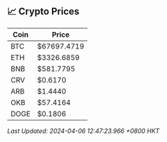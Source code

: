 ## 📈 Crypto Prices

| Coin | Price |
| ---- | ----- |
| BTC | $67697.4719 |
| ETH | $3326.6859 |
| BNB | $581.7795 |
| CRV | $0.6170 |
| ARB | $1.4440 |
| OKB | $57.4164 |
| DOGE | $0.1806 |

_Last Updated: 2024-04-06 12:47:23.966 +0800 HKT_